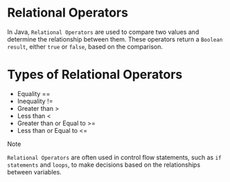 # Relational Operators

In Java, `Relational Operators` are used to compare two values and determine the relationship between them. These operators return a `Boolean result`, either `true` or `false`, based on the comparison.

# Types of Relational Operators

- Equality ==
- Inequality !=
- Greater than >
- Less than <
- Greater than or Equal to >=
- Less than or Equal to <=

> [!NOTE]
> `Relational Operators` are often used in control flow statements, such as `if statements` and `loops`, to make decisions based on the relationships between variables.
